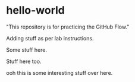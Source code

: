 # hello-world
"This repository is for practicing the GitHub Flow."

Adding stuff as per lab instructions.

Some stuff here.

Stuff here too.

ooh this is some interesting stuff over here.

